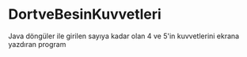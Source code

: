 # DortveBesinKuvvetleri

Java döngüler ile girilen sayıya kadar olan 4 ve 5'in kuvvetlerini ekrana yazdıran program
